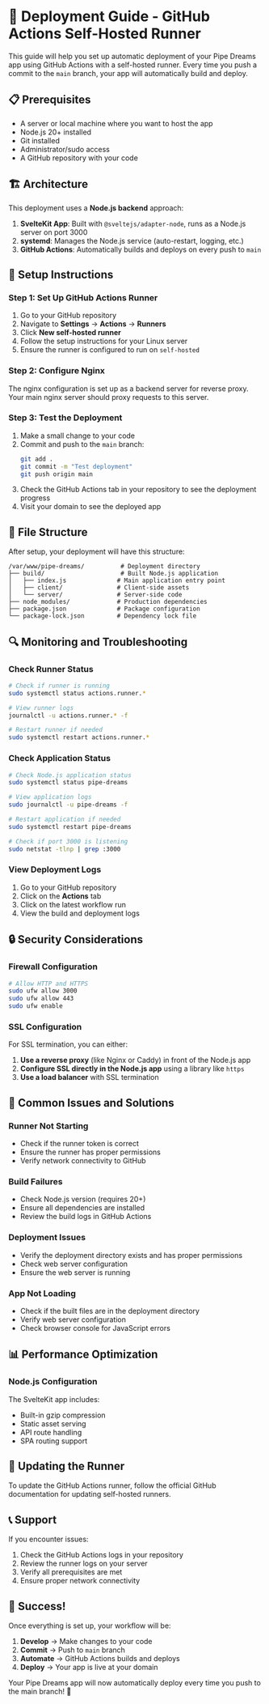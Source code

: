 # 🚀 Deployment Guide - GitHub Actions Self-Hosted Runner

This guide will help you set up automatic deployment of your Pipe Dreams app using GitHub Actions with a self-hosted runner. Every time you push a commit to the `main` branch, your app will automatically build and deploy.

## 📋 Prerequisites

- A server or local machine where you want to host the app
- Node.js 20+ installed
- Git installed
- Administrator/sudo access
- A GitHub repository with your code

## 🏗️ Architecture

This deployment uses a **Node.js backend** approach:

1. **SvelteKit App**: Built with `@sveltejs/adapter-node`, runs as a Node.js server on port 3000
2. **systemd**: Manages the Node.js service (auto-restart, logging, etc.)
3. **GitHub Actions**: Automatically builds and deploys on every push to `main`

## 🔧 Setup Instructions

### Step 1: Set Up GitHub Actions Runner

1. Go to your GitHub repository
2. Navigate to **Settings** → **Actions** → **Runners**
3. Click **New self-hosted runner**
4. Follow the setup instructions for your Linux server
5. Ensure the runner is configured to run on `self-hosted`

### Step 2: Configure Nginx

The nginx configuration is set up as a backend server for reverse proxy. Your main nginx server should proxy requests to this server.

### Step 3: Test the Deployment

1. Make a small change to your code
2. Commit and push to the `main` branch:
   ```bash
   git add .
   git commit -m "Test deployment"
   git push origin main
   ```
3. Check the GitHub Actions tab in your repository to see the deployment progress
4. Visit your domain to see the deployed app

## 📁 File Structure

After setup, your deployment will have this structure:

```
/var/www/pipe-dreams/          # Deployment directory
├── build/                     # Built Node.js application
│   ├── index.js              # Main application entry point
│   ├── client/               # Client-side assets
│   └── server/               # Server-side code
├── node_modules/             # Production dependencies
├── package.json              # Package configuration
└── package-lock.json         # Dependency lock file
```

## 🔍 Monitoring and Troubleshooting

### Check Runner Status

```bash
# Check if runner is running
sudo systemctl status actions.runner.*

# View runner logs
journalctl -u actions.runner.* -f

# Restart runner if needed
sudo systemctl restart actions.runner.*
```

### Check Application Status

```bash
# Check Node.js application status
sudo systemctl status pipe-dreams

# View application logs
sudo journalctl -u pipe-dreams -f

# Restart application if needed
sudo systemctl restart pipe-dreams

# Check if port 3000 is listening
sudo netstat -tlnp | grep :3000
```

### View Deployment Logs

1. Go to your GitHub repository
2. Click on the **Actions** tab
3. Click on the latest workflow run
4. View the build and deployment logs

## 🔒 Security Considerations

### Firewall Configuration

```bash
# Allow HTTP and HTTPS
sudo ufw allow 3000
sudo ufw allow 443
sudo ufw enable
```

### SSL Configuration

For SSL termination, you can either:
1. **Use a reverse proxy** (like Nginx or Caddy) in front of the Node.js app
2. **Configure SSL directly in the Node.js app** using a library like `https`
3. **Use a load balancer** with SSL termination

## 🚨 Common Issues and Solutions

### Runner Not Starting
- Check if the runner token is correct
- Ensure the runner has proper permissions
- Verify network connectivity to GitHub

### Build Failures
- Check Node.js version (requires 20+)
- Ensure all dependencies are installed
- Review the build logs in GitHub Actions

### Deployment Issues
- Verify the deployment directory exists and has proper permissions
- Check web server configuration
- Ensure the web server is running

### App Not Loading
- Check if the built files are in the deployment directory
- Verify web server configuration
- Check browser console for JavaScript errors

## 📊 Performance Optimization

### Node.js Configuration
The SvelteKit app includes:
- Built-in gzip compression
- Static asset serving
- API route handling
- SPA routing support

## 🔄 Updating the Runner

To update the GitHub Actions runner, follow the official GitHub documentation for updating self-hosted runners.

## 📞 Support

If you encounter issues:

1. Check the GitHub Actions logs in your repository
2. Review the runner logs on your server
3. Verify all prerequisites are met
4. Ensure proper network connectivity

## 🎉 Success!

Once everything is set up, your workflow will be:

1. **Develop** → Make changes to your code
2. **Commit** → Push to `main` branch
3. **Automate** → GitHub Actions builds and deploys
4. **Deploy** → Your app is live at your domain

Your Pipe Dreams app will now automatically deploy every time you push to the main branch! 🚀
